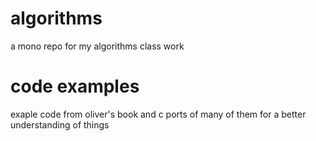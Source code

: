 # algorithms
a mono repo for my algorithms class work

# code examples
exaple code from oliver's book and c ports of many of them for a better understanding of things
